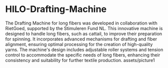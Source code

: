 # HILO-Drafting-Machine

The Drafting Machine for long fibers was developed in collaboration with RietGoed, supported by the Stimuleren Fund NL. This innovative machine is designed to handle long fibers, such as cattail, to improve their preparation for spinning. It incorporates advanced mechanisms for drafting and fiber alignment, ensuring optimal processing for the creation of high-quality yarns. The machine's design includes adjustable roller systems and tension control to accommodate the specific needs of long fibers, enhancing their consistency and suitability for further textile production.
assets/picture1
